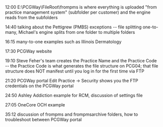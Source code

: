 12:00 E:\PCGWay\FileRoot\frompms is where everything is uploaded "from practice management system" (subfolder per customer) and the engine reads from the subfolders

14:40 talking about the Pettigrew (PMBS) exceptions -- file splitting one-to-many, Michael's engine splits from one folder to multiple folders

16:15 many-to-one examples such as Illinois Dermatology

17:30 PCGWay website

19:10 Steve Feher's team creates the Practice Name and the Practice Code -- the Practice Code is what generates the file structure on PCG04; that file structure does NOT manifest until you log in for the first time via FTP

21:20 PCGWay portal Edit Practice -> Security shows you the FTP credentials on the PCGWay portal

24:50 Ashley Addiction example for RCM, discussion of settings file

27:05 OneCore OCH example

35:12 discussion of frompms and frompmsarchive folders, how to troubleshoot between PCGWay portal